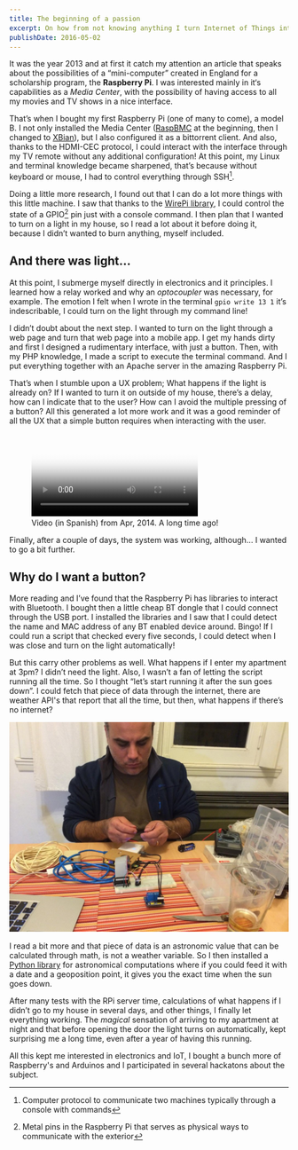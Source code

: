 ```yaml
---
title: The beginning of a passion
excerpt: On how from not knowing anything I turn Internet of Things into a passion.
publishDate: 2016-05-02
---
```


It was the year 2013 and at first it catch my attention an article that speaks about the possibilities of a “mini-computer” created in England for a scholarship program, the **Raspberry Pi**. I was interested mainly in it‘s capabilities as a _Media Center_, with the possibility of having access to all my movies and TV shows in a nice interface.

That’s when I bought my first Raspberry Pi (one of many to come), a model B. I not only installed the Media Center ([RaspBMC](https://osmc.tv/) at the beginning, then I changed to [XBian](http://www.xbian.org/)), but I also configured it as a bittorrent client. And also, thanks to the HDMI-CEC protocol, I could interact with the interface through my TV remote without any additional configuration! At this point, my Linux and terminal knowledge became sharpened, that’s because without keyboard or mouse, I had to control everything through SSH[^1].

Doing a little more research, I found out that I can do a lot more things with this little machine. I saw that thanks to the [WirePi library](http://wiringpi.com/the-gpio-utility/), I could control the state of a GPIO[^2] pin just with a console command. I then plan that I wanted to turn on a light in my house, so I read a lot about it before doing it, because I didn’t wanted to burn anything, myself included.

## And there was light…

At this point, I submerge myself directly in electronics and it principles. I learned how a relay worked and why an _optocoupler_ was necessary, for example. The emotion I felt when I wrote in the terminal `gpio write 13 1` it’s indescribable, I could turn on the light through my command line! 

I didn’t doubt about the next step. I wanted to turn on the light through a web page and turn that web page into a mobile app. I get my hands dirty and first I designed a rudimentary interface, with just a button. Then, with my PHP knowledge, I made a script to execute the terminal command. And I put everything together with an Apache server in the amazing Raspberry Pi.

That’s when I stumble upon a UX problem; What happens if the light is already on? If I wanted to turn it on outside of my house, there’s a delay, how can I indicate that to the user? How can I avoid the multiple pressing of a button? All this generated a lot more work and it was a good reminder of all the UX that a simple button requires when interacting with the user.

<figure>
  <video src="iot-1.mp4" controls poster="cover.jpg"></video>
  <figcaption>Video (in Spanish) from Apr, 2014. A long time ago!</figcaption>
</figure>

Finally, after a couple of days, the system was working, although… I wanted to go a bit further.

## Why do I want a button?

More reading and I’ve found that the Raspberry Pi has libraries to interact with Bluetooth. I bought then a little cheap BT dongle that I could connect through the USB port. I installed the libraries and I saw that I could detect the name and MAC address of any BT enabled device around. Bingo! If I could run a script that checked every five seconds, I could detect when I was close and turn on the light automatically!

But this carry other problems as well. What happens if I enter my apartment at 3pm? I didn’t need the light. Also, I wasn’t a fan of letting the script running all the time. So I thought “let’s start running it after the sun goes down”. I could fetch that piece of data through the internet, there are weather API's that report that all the time, but then, what happens if there’s no internet?

![My friend Gerardo helping me with the soldering of a relay](gerardo.jpg)

I read a bit more and that piece of data is an astronomic value that can be calculated through math, is not a weather variable. So I then installed a  [Python library](http://rhodesmill.org/pyephem/) for astronomical computations where if you could feed it with a date and a geoposition point, it gives you the exact time when the sun goes down.

After many tests with the RPi server time, calculations of what happens if I didn’t go to my house in several days, and other things, I finally let everything working. The _magical_ sensation of arriving to my apartment at night and that before opening the door the light turns on automatically, kept surprising me a long time, even after a year of having this running.

All this kept me interested in electronics and IoT, I bought a bunch more of Raspberry's and Arduinos and I participated in several hackatons about the subject.

[^1]: Computer protocol to communicate two machines typically through a console with commands
[^2]: Metal pins in the Raspberry Pi that serves as physical ways to communicate with the exterior